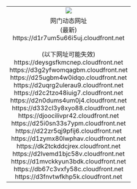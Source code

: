 ﻿<table>
  <tr></tr>
  <tr><td colspan=2 align=center><img src="https://d1r7um5u66i5uj.cloudfront.net/Up/oGate.jpg" /></td></tr>
  <tr><td colspan=2 align=center>网门动态网址<br/>(最新)
<br>https://d1r7um5u66i5uj.cloudfront.net
<br/><br/>(以下网址可能失效)
<br>https://deysgsfkmcnep.cloudfront.net
<br>https://d3g2yfwomqagbm.cloudfront.net
<br>https://d25ugbm4w0idqo.cloudfront.net
<br>https://d2uqrg2ulerau9.cloudfront.net
<br>https://d2c2tzo48iuig7.cloudfront.net
<br>https://d2n0dums4um0j4.cloudfront.net
<br>https://d332cl3y8xyo88.cloudfront.net
<br>https://djoocilivpr42.cloudfront.net
<br>https://d25i0sn33s7ypm.cloudfront.net
<br>https://d22zr5qj9pfij6.cloudfront.net
<br>https://d1zymx80lwphav.cloudfront.net
<br>https://dk2tckddcjrex.cloudfront.net
<br>https://d2lvemd1bjc58v.cloudfront.net
<br>https://d1mvckkyun3bdk.cloudfront.net
<br>https://db67c3vxfy58c.cloudfront.net
<br>https://d3fnvtwfkhp5k.cloudfront.net
    </td>
  </tr>
</table>
